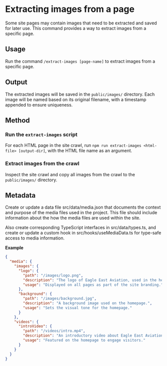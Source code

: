 # Extracting images from a page

Some site pages may contain images that need to be extracted and saved for later use. This command provides a way to extract images from a specific page.

## Usage

Run the command `/extract-images [page-name]` to extract images from a specific page.

## Output

The extracted images will be saved in the `public/images/` directory. Each image will be named based on its original filename, with a timestamp appended to ensure uniqueness.

## Method

### Run the `extract-images` script

For each HTML page in the site crawl, run `npm run extract-images <html-file> [output-dir]`, with the HTML file name as an argument.

### Extract images from the crawl

Inspect the site crawl and copy all images from the crawl to the `public/images/` directory.

## Metadata

Create or update a data file src/data/media.json that documents the context and purpose of the media files used in the project. This file should include information about the how the media files are used within the site.

Also create corresponding TypeScript interfaces in src/data/types.ts, and create or update a custom hook in src/hooks/useMediaData.ts for type-safe access to media information.

**Example**

```json
{
  "media": {
    "images": {
      "logo": {
        "path": "/images/logo.png",
        "description": "The logo of Eagle East Aviation, used in the header of the site.",
        "usage": "Displayed on all pages as part of the site branding."
      },
      "background": {
        "path": "/images/background.jpg",
        "description": "A background image used on the homepage.",
        "usage": "Sets the visual tone for the homepage."
      }
    },
    "videos": {
      "introVideo": {
        "path": "/videos/intro.mp4",
        "description": "An introductory video about Eagle East Aviation services.",
        "usage": "Featured on the homepage to engage visitors."
      }
    }
  }
}
```
